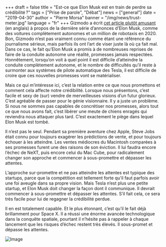 +++
draft = false
title = "Est-ce que Elon Musk est en train de perdre sa crédibilité ?"
tags = ["Prise de parole", "Débat"]
news = ["general"]
date = "2019-04-30"
author = "Pierre Morsa"
banner = "/img/news/trust-meter.jpg"
language = "fr"
+++
Gizmodo a écrit [cet article plutôt amusant](https://gizmodo.com/stuff-elon-musk-said-about-tesla-autonomous-cars-on-mon-1834233680) (en anglais) à propos de la dernière série d’annonces d’Elon Musk, comme des voitures complètement autonomes et un million de robotaxis en 2020. Bon, Gizmodo n’est pas vraiment connu comme étant une référence du journalisme sérieux, mais parfois ils ont l’art de viser juste là où ça fait mal. Dans ce cas, le fait qu’Elon Musk a promis à de nombreuses reprises de faire de la conduite autonome une réalité, promesses jamais respectées. Honnêtement, lorsqu’on voit à quel point il est difficile d’atteindre la conduite complètement autonome, et le nombre de difficultés qu’il reste à surmonter aux systèmes de pilote automatique des Tesla, il est difficile de croire que ces nouvelles promesses vont se matérialiser.

Mais ce qui m’intéresse ici, c’est la relation entre ce que nous promettons et comment cela affecte notre crédibilité. Lorsque nous présentons, c’est facile et sexy de (sur) vendre de merveilleuses visions d’un futur glorieux. C’est agréable de passer pour le génie visionnaire. Il y a juste un problème. Si nous ne sommes pas capables de concrétiser nos promesses, alors tout ce que nous avons fait, c’est libérer une meute de chiens enragés qui reviendra nous attaquer plus tard. C’est exactement le piège dans lequel Elon Musk est tombé.

Il n’est pas le seul. Pendant sa première aventure chez Apple, Steve Jobs était connu pour toujours exagérer les prédictions de vente, et pour toujours échouer à les atteindre. Les ventes médiocres du Macintosh comparées à ses promesses furent une des raisons de son éviction. Il lui faudra encore l’échec de NeXT, puis encore celui du Mac Cube, pour radicalement changer son approche et commencer à sous-promettre et dépasser les attentes.

L’approche sur-promettre et ne pas atteindre les attentes est typique des startups, parce que la compétition est tellement forte qu’il faut parfois avoir une foi aveugle dans sa propre vision. Mais Tesla n’est plus une petite startup, et Elon Musk doit changer la façon dont il communique. Il devrait commencer à sous-promettre et dépasser les attentes. S’il fait cela, ce sera très facile pour lui de regagner la crédibilité perdue.

Il en est totalement capable. Et le plus étonnant, c’est qu’il le fait déjà brillamment pour Space X. Il a réussi une énorme avancée technologique dans la conquête spatiale, pourtant il n’hésite pas à rappeler à chaque lancement que les risques d’échec restent très élevés. Il sous-promet et dépasse les attentes.

![Image](/img/news/trust-meter.jpg)

